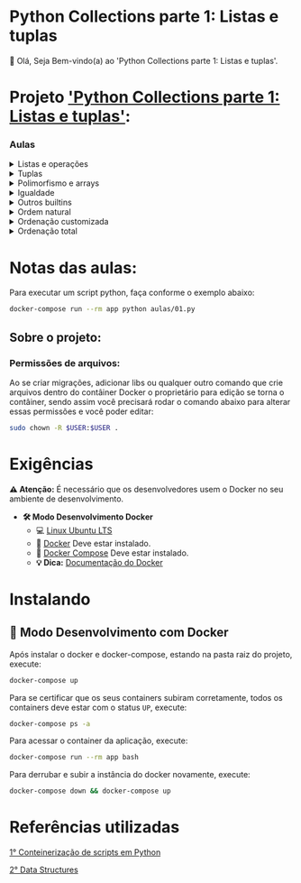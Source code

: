 # Python Collections parte 1: Listas e tuplas

👋 Olá, Seja Bem-vindo(a) ao 'Python Collections parte 1: Listas e tuplas'.

# Projeto ['Python Collections parte 1: Listas e tuplas'](https://cursos.alura.com.br/course/python-collections-listas-e-tuplas):

### Aulas

<details>
    <summary>Listas e operações</summary>
    <ul>
        <li>Introdução</li>
        <li>Introdução as coleções e lista</li>
        <li>Mais operações em listas e list comprehension</li>
        <li>Problemas da mutabilidade da lista</li>
        <li>Removendo dados duplicados</li>
        <li>Faça como eu fiz na aula</li>
        <li>O que aprendemos?</li>
    </ul>
</details>

<details>
    <summary>Tuplas</summary>
    <ul>
        <li>Projeto da aula anterior</li>
        <li>Listas com objetos de classes nossas</li>
        <li>Tuplas, objetos e anemia</li>
        <li>Tupla de objetos e lista de tuplas</li>
        <li>Diferenciando tupla e lista</li>
        <li>Faça como eu fiz na aula</li>
        <li>O que aprendemos?</li>
    </ul>
</details>

<details>
    <summary>Polimorfismo e arrays</summary>
    <ul>
        <li>Projeto da aula anterior</li>
        <li>Listas e polimorfismo</li>
        <li>Arrays e Numpy</li>
        <li>Método abstrato</li>
        <li>Criação do array</li>
        <li>Faça como eu fiz na aula</li>
        <li>O que aprendemos?</li>
    </ul>
</details>

<details>
    <summary>Igualdade</summary>
    <ul>
        <li>Projeto da aula anterior</li>
        <li>Igualdade e o __eq__</li>
        <li>Igualdade</li>
        <li>Faça como eu fiz na aula</li>
        <li>O que aprendemos?</li>
    </ul>
</details>

<details>
    <summary>Outros builtins</summary>
    <ul>
        <li>Projeto da aula anterior</li>
        <li>Builtins como enumerated, range e desempacotamento automatico de tuplas</li>
        <li>Numerando</li>
        <li>Faça como eu fiz na aula</li>
        <li>O que aprendemos?</li>
    </ul>
</details>

<details>
    <summary>Ordem natural</summary>
    <ul>
        <li>Projeto da aula anterior</li>
        <li>Ordenação básica</li>
        <li>Organizando a lista</li>
        <li>Faça como eu fiz na aula</li>
        <li>O que aprendemos?</li>
    </ul>
</details>

<details>
    <summary>Ordenação customizada</summary>
    <ul>
        <li>Projeto da aula anterior</li>
        <li>Ordenação de objetos sem ordem natural</li>
        <li>Implementando o __lt__</li>
        <li>Boas práticas</li>
        <li>Faça como eu fiz na aula</li>
        <li>O que aprendemos?</li>
    </ul>
</details>

<details>
    <summary>Ordenação total</summary>
    <ul>
        <li>Projeto da aula anterior</li>
        <li>Ordenação completa e functools</li>
        <li>Conclusão</li>
        <li>Única escolha sobre o conteúdo da aula</li>
        <li>Faça como eu fiz na aula</li>
        <li>Projeto final</li>
        <li>O que aprendemos?</li>
    </ul>
</details>

# Notas das aulas:

Para executar um script python, faça conforme o exemplo abaixo:
```sh
docker-compose run --rm app python aulas/01.py
```

## Sobre o projeto:

### Permissões de arquivos:

Ao se criar migrações, adicionar libs ou qualquer outro comando que crie arquivos dentro do contâiner Docker o proprietário para edição se torna o contâiner, sendo assim você precisará rodar o comando abaixo para alterar essas permissões e você poder editar:

```sh
sudo chown -R $USER:$USER .
```

# Exigências

**:warning: Atenção:** É necessário que os desenvolvedores usem o Docker no seu ambiente de desenvolvimento.

- **🛠 Modo Desenvolvimento Docker**
    - :computer: [Linux Ubuntu LTS](https://ubuntu.com/download/desktop)
    - 🐳 [Docker](https://docs.docker.com/engine/installation/) Deve estar instalado.
    - 🐳 [Docker Compose](https://docs.docker.com/compose/) Deve estar instalado.
    - **💡 Dica:** [Documentação do Docker](https://docs.docker.com/)

# Instalando

## 🐳 Modo Desenvolvimento com Docker

Após instalar o docker e docker-compose, estando na pasta raiz do projeto, execute:

```sh
docker-compose up
```

Para se certificar que os seus containers subiram corretamente, todos os containers deve estar com o status `UP`, execute:

```sh
docker-compose ps -a
```

Para acessar o container da aplicação, execute:

```sh
docker-compose run --rm app bash
```

Para derrubar e subir a instância do docker novamente, execute:

```sh
docker-compose down && docker-compose up
```

# Referências utilizadas

[1° Conteinerização de scripts em Python](https://github.com/claudimf/containerized_python)

[2° Data Structures](https://docs.python.org/3/tutorial/datastructures.html)